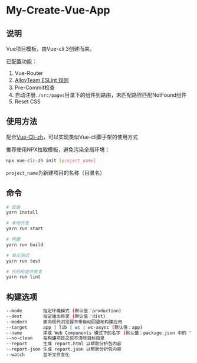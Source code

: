 # My-Create-Vue-App

## 说明

Vue项目模板，由Vue-cli 3创建而来。

已配置功能：

1. Vue-Router
2. [AlloyTeam ESLint 规则](https://github.com/AlloyTeam/eslint-config-alloy#vue)
3. Pre-Commit检查
4. 自动注册`./src/pages`目录下的组件到路由，未匹配路径匹配NotFound组件
5. Reset CSS

## 使用方法

配合[Vue-Cli-zh](https://github.com/duola8789/vue-cli-zh)，可以实现类似Vue-cli脚手架的使用方式

推荐使用NPX拉取模板，避免污染全局环境：

```BASH
npx vue-cli-zh init [project_name]
```

`project_name`为新建项目的名称（目录名）

## 命令

```BASH
# 安装
yarn install

# 本地开发
yarn run start

# 构建
yarn run build

# 单元测试
yarn run test

# 代码检查并修复
yarn run lint
```

## 构建选项

```bash
--mode        指定环境模式 (默认值：production)
--dest        指定输出目录 (默认值：dist)
--modern      面向现代浏览器不带自动回退地构建应用
--target      app | lib | wc | wc-async (默认值：app)
--name        库或 Web Components 模式下的名字 (默认值：package.json 中的 "name" 字段或入口文件名)
--no-clean    在构建项目之前不清除目标目录
--report      生成 report.html 以帮助分析包内容
--report-json 生成 report.json 以帮助分析包内容
--watch       监听文件变化
```
